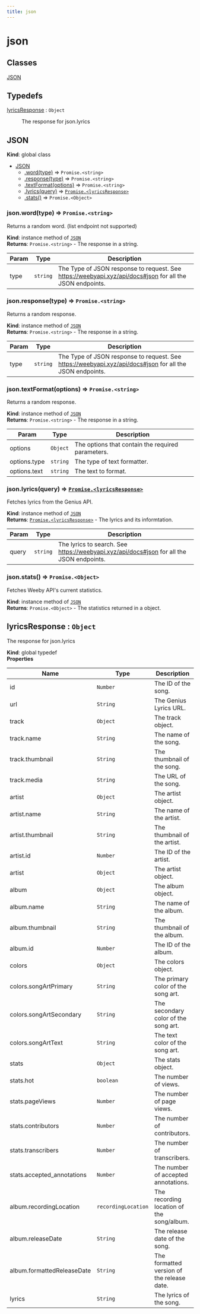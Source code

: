 ```yaml
---
title: json
---
```


# json

## Classes

<dl>
<dt><a href="#JSON">JSON</a></dt>
<dd></dd>
</dl>

## Typedefs

<dl>
<dt><a href="#lyricsResponse">lyricsResponse</a> : <code>Object</code></dt>
<dd><p>The response for json.lyrics</p>
</dd>
</dl>

<a name="JSON"></a>

## JSON
**Kind**: global class  

* [JSON](#JSON)
    * [.word(type)](#JSON+word) ⇒ <code>Promise.&lt;string&gt;</code>
    * [.response(type)](#JSON+response) ⇒ <code>Promise.&lt;string&gt;</code>
    * [.textFormat(options)](#JSON+textFormat) ⇒ <code>Promise.&lt;string&gt;</code>
    * [.lyrics(query)](#JSON+lyrics) ⇒ [<code>Promise.&lt;lyricsResponse&gt;</code>](#lyricsResponse)
    * [.stats()](#JSON+stats) ⇒ <code>Promise.&lt;Object&gt;</code>

<a name="JSON+word"></a>

### json.word(type) ⇒ <code>Promise.&lt;string&gt;</code>
Returns a random word. (list endpoint not supported)

**Kind**: instance method of [<code>JSON</code>](#JSON)  
**Returns**: <code>Promise.&lt;string&gt;</code> - The response in a string.  

| Param | Type | Description |
| --- | --- | --- |
| type | <code>string</code> | The Type of JSON response to request. See https://weebyapi.xyz/api/docs#json for all the JSON endpoints. |

<a name="JSON+response"></a>

### json.response(type) ⇒ <code>Promise.&lt;string&gt;</code>
Returns a random response.

**Kind**: instance method of [<code>JSON</code>](#JSON)  
**Returns**: <code>Promise.&lt;string&gt;</code> - The response in a string.  

| Param | Type | Description |
| --- | --- | --- |
| type | <code>string</code> | The Type of JSON response to request. See https://weebyapi.xyz/api/docs#json for all the JSON endpoints. |

<a name="JSON+textFormat"></a>

### json.textFormat(options) ⇒ <code>Promise.&lt;string&gt;</code>
Returns a random response.

**Kind**: instance method of [<code>JSON</code>](#JSON)  
**Returns**: <code>Promise.&lt;string&gt;</code> - The response in a string.  

| Param | Type | Description |
| --- | --- | --- |
| options | <code>Object</code> | The options that contain the required parameters. |
| options.type | <code>string</code> | The type of text formatter. |
| options.text | <code>string</code> | The text to format. |

<a name="JSON+lyrics"></a>

### json.lyrics(query) ⇒ [<code>Promise.&lt;lyricsResponse&gt;</code>](#lyricsResponse)
Fetches lyrics from the Genius API.

**Kind**: instance method of [<code>JSON</code>](#JSON)  
**Returns**: [<code>Promise.&lt;lyricsResponse&gt;</code>](#lyricsResponse) - The lyrics and its informtation.  

| Param | Type | Description |
| --- | --- | --- |
| query | <code>string</code> | The lyrics to search. See https://weebyapi.xyz/api/docs#json for all the JSON endpoints. |

<a name="JSON+stats"></a>

### json.stats() ⇒ <code>Promise.&lt;Object&gt;</code>
Fetches Weeby API's current statistics.

**Kind**: instance method of [<code>JSON</code>](#JSON)  
**Returns**: <code>Promise.&lt;Object&gt;</code> - The statistics returned in a object.  
<a name="lyricsResponse"></a>

## lyricsResponse : <code>Object</code>
The response for json.lyrics

**Kind**: global typedef  
**Properties**

| Name | Type | Description |
| --- | --- | --- |
| id | <code>Number</code> | The ID of the song. |
| url | <code>String</code> | The Genius Lyrics URL. |
| track | <code>Object</code> | The track object. |
| track.name | <code>String</code> | The name of the song. |
| track.thumbnail | <code>String</code> | The thumbnail of the song. |
| track.media | <code>String</code> | The URL of the song. |
| artist | <code>Object</code> | The artist object. |
| artist.name | <code>String</code> | The name of the artist. |
| artist.thumbnail | <code>String</code> | The thumbnail of the artist. |
| artist.id | <code>Number</code> | The ID of the artist. |
| artist | <code>Object</code> | The artist object. |
| album | <code>Object</code> | The album object. |
| album.name | <code>String</code> | The name of the album. |
| album.thumbnail | <code>String</code> | The thumbnail of the album. |
| album.id | <code>Number</code> | The ID of the album. |
| colors | <code>Object</code> | The colors object. |
| colors.songArtPrimary | <code>String</code> | The primary color of the song art. |
| colors.songArtSecondary | <code>String</code> | The secondary color of the song art. |
| colors.songArtText | <code>String</code> | The text color of the song art. |
| stats | <code>Object</code> | The stats object. |
| stats.hot | <code>boolean</code> | The number of views. |
| stats.pageViews | <code>Number</code> | The number of page views. |
| stats.contributors | <code>Number</code> | The number of contributors. |
| stats.transcribers | <code>Number</code> | The number of transcribers. |
| stats.accepted_annotations | <code>Number</code> | The number of accepted annotations. |
| album.recordingLocation | <code>recordingLocation</code> | The recording location of the song/album. |
| album.releaseDate | <code>String</code> | The release date of the song. |
| album.formattedReleaseDate | <code>String</code> | The formatted version of the release date. |
| lyrics | <code>String</code> | The lyrics of the song. |

